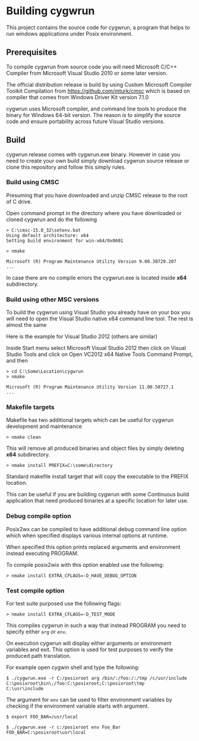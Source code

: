 # Building cygwrun

This project contains the source code for cygwrun, a program
that helps to run windows applications under Posix environment.

## Prerequisites

To compile cygwrun from source code you will need
Microsoft C/C++ Compiler from Microsoft Visual Studio 2010
or some later version.

The official distribution release is build by using
Custom Microsoft Compiler Toolkit Compilation from
<https://github.com/mturk/cmsc> which is based on compiler
that comes from Windows Driver Kit version 7.1.0

cygwrun uses Microsoft compiler, and command line tools to
produce the binary for Windows 64-bit version. The reason is
to simplify the source code and ensure portability across future
Visual Studio versions.

## Build

cygwrun release comes with cygwrun.exe binary. However in
case you need to create your own build simply
download cygwrun source release or clone
this repository and follow this simply rules.

### Build using CMSC

Presuming that you have downloaded and unzip CMSC release
to the root of C drive.

Open command prompt in the directory where you have
downloaded or cloned cygwrun and do the following

```no-highlight
> C:\cmsc-15.0_32\setenv.bat
Using default architecture: x64
Setting build environment for win-x64/0x0601

> nmake

Microsoft (R) Program Maintenance Utility Version 9.00.30729.207
...
```
In case there are no compile errors the cygwrun.exe is located
inside **x64** subdirectory.

### Build using other MSC versions

To build the cygwrun using Visual Studio you already
have on your box you will need to open the Visual Studio
native x64 command line tool. The rest is almost the same

Here is the example for Visual Studio 2012 (others are similar)

Inside Start menu select Microsoft Visual Studio 2012 then
click on Visual Studio Tools and click on
Open VC2012 x64 Native Tools Command Prompt, and then

```no-highlight
> cd C:\Some\Location\cygwrun
> nmake

Microsoft (R) Program Maintenance Utility Version 11.00.50727.1
...
```

### Makefile targets

Makefile has two additional targets which can be useful
for cygwrun development and maintenance

```no-highlight
> nmake clean
```

This will remove all produced binaries and object files
by simply deleting **x64** subdirectory.

```no-highlight
> nmake install PREFIX=C:\some\directory
```

Standard makefile install target that will
copy the executable to the PREFIX location.

This can be useful if you are building cygwrun with
some Continuous build application that need produced
binaries at a specific location for later use.

### Debug compile option

Posix2wx can be compiled to have additional debug
command line option which when specified displays various
internal options at runtime.

When specified this option prints replaced arguments
and environment instead executing PROGRAM.

To compile posix2wix with this option enabled
use the following:

```no-highlight
> nmake install EXTRA_CFLAGS=-D_HAVE_DEBUG_OPTION
```

### Test compile option

For test suite purposed use the following flags:

```no-highlight
> nmake install EXTRA_CFLAGS=-D_TEST_MODE
```

This compiles cygwrun in such a way that instead
PROGRAM you need to specify either `arg` or `env`.

On execution cygwrun will display either arguments
or environment variables and exit. This option is used
for test purposes to verify the produced path translation.

For example open cygwin shell and type the following:

```no-highlight
$ ./cygwrun.exe -r C:/posixroot arg /bin/:/foo:/:/tmp /c/usr/include
C:\posixroot\bin\;/foo:C:\posixroot;C:\posixroot\tmp
C:\usr\include

```

The argument for `env` can be used to filter environment
variables by checking if the environment variable starts
with argument.

```no-highlight
$ export FOO_BAR=/usr/local

$ ./cygwrun.exe -r c:/posixroot env Foo_Bar
FOO_BAR=C:\posixroot\usr\local

```


